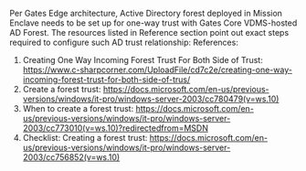 Per Gates Edge architecture, Active Directory forest deployed in Mission Enclave needs to be set up for one-way trust with Gates Core VDMS-hosted AD Forest. The resources listed in Reference section point out exact steps required to configure such AD trust relationship:
References:
1.	Creating One Way Incoming Forest Trust For Both Side of Trust: https://www.c-sharpcorner.com/UploadFile/cd7c2e/creating-one-way-incoming-forest-trust-for-both-side-of-trus/
2.	Create a forest trust: https://docs.microsoft.com/en-us/previous-versions/windows/it-pro/windows-server-2003/cc780479(v=ws.10)
3.	When to create a forest trust: https://docs.microsoft.com/en-us/previous-versions/windows/it-pro/windows-server-2003/cc773010(v=ws.10)?redirectedfrom=MSDN 
4.	Checklist: Creating a forest trust: https://docs.microsoft.com/en-us/previous-versions/windows/it-pro/windows-server-2003/cc756852(v=ws.10)
